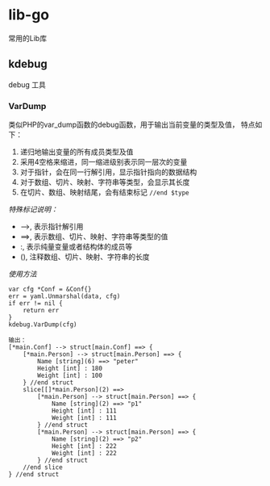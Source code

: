 # lib-go
常用的Lib库

## kdebug
debug 工具

### VarDump
类似PHP的var_dump函数的debug函数，用于输出当前变量的类型及值， 特点如下：

1. 递归地输出变量的所有成员类型及值
2. 采用4空格来缩进，同一缩进级别表示同一层次的变量
3. 对于指针，会在同一行解引用，显示指针指向的数据结构
4. 对于数组、切片、映射、字符串等类型，会显示其长度
5. 在切片、数组、映射结尾，会有结束标记 `//end $type` 

*特殊标记说明：*

- -->, 表示指针解引用
- ==>, 表示数组、切片、映射、字符串等类型的值
- :, 表示纯量变量或者结构体的成员等
- (), 注释数组、切片、映射、字符串的长度

*使用方法*
```
var cfg *Conf = &Conf{}
err = yaml.Unmarshal(data, cfg)
if err != nil {
    return err
}
kdebug.VarDump(cfg)

输出：
[*main.Conf] --> struct[main.Conf] ==> {
    [*main.Person] --> struct[main.Person] ==> {
        Name [string](6) ==> "peter"
        Height [int] : 180
        Weight [int] : 100
    } //end struct
    slice[[]*main.Person](2) ==>
        [*main.Person] --> struct[main.Person] ==> {
            Name [string](2) ==> "p1"
            Height [int] : 111
            Weight [int] : 111
        } //end struct
        [*main.Person] --> struct[main.Person] ==> {
            Name [string](2) ==> "p2"
            Height [int] : 222
            Weight [int] : 222
        } //end struct
    //end slice
} //end struct
```
